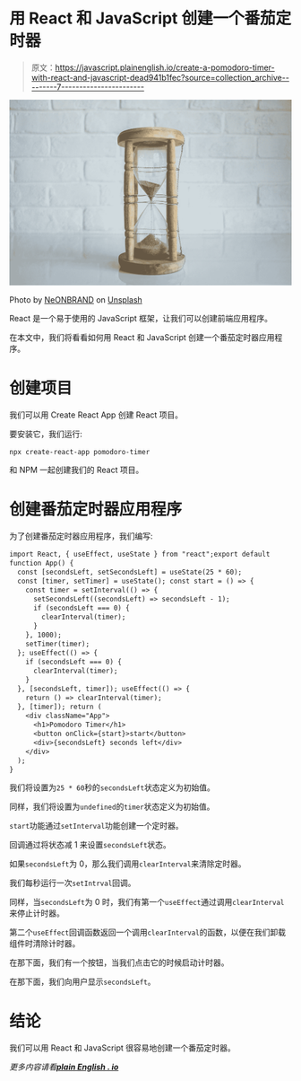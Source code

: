 # 用 React 和 JavaScript 创建一个番茄定时器

> 原文：<https://javascript.plainenglish.io/create-a-pomodoro-timer-with-react-and-javascript-dead941b1fec?source=collection_archive---------7----------------------->

![](img/0befc1c469cfcb10517d91d73c887d2b.png)

Photo by [NeONBRAND](https://unsplash.com/@neonbrand?utm_source=medium&utm_medium=referral) on [Unsplash](https://unsplash.com?utm_source=medium&utm_medium=referral)

React 是一个易于使用的 JavaScript 框架，让我们可以创建前端应用程序。

在本文中，我们将看看如何用 React 和 JavaScript 创建一个番茄定时器应用程序。

# 创建项目

我们可以用 Create React App 创建 React 项目。

要安装它，我们运行:

```
npx create-react-app pomodoro-timer
```

和 NPM 一起创建我们的 React 项目。

# 创建番茄定时器应用程序

为了创建番茄定时器应用程序，我们编写:

```
import React, { useEffect, useState } from "react";export default function App() {
  const [secondsLeft, setSecondsLeft] = useState(25 * 60);
  const [timer, setTimer] = useState(); const start = () => {
    const timer = setInterval(() => {
      setSecondsLeft((secondsLeft) => secondsLeft - 1);
      if (secondsLeft === 0) {
        clearInterval(timer);
      }
    }, 1000);
    setTimer(timer);
  }; useEffect(() => {
    if (secondsLeft === 0) {
      clearInterval(timer);
    }
  }, [secondsLeft, timer]); useEffect(() => {
    return () => clearInterval(timer);
  }, [timer]); return (
    <div className="App">
      <h1>Pomodoro Timer</h1>
      <button onClick={start}>start</button>
      <div>{secondsLeft} seconds left</div>
    </div>
  );
}
```

我们将设置为`25 * 60`秒的`secondsLeft`状态定义为初始值。

同样，我们将设置为`undefined`的`timer`状态定义为初始值。

`start`功能通过`setInterval`功能创建一个定时器。

回调通过将状态减 1 来设置`secondsLeft`状态。

如果`secondsLeft`为 0，那么我们调用`clearInterval`来清除定时器。

我们每秒运行一次`setIntrval`回调。

同样，当`secondsLeft`为 0 时，我们有第一个`useEffect`通过调用`clearInterval`来停止计时器。

第二个`useEffect`回调函数返回一个调用`clearInterval`的函数，以便在我们卸载组件时清除计时器。

在那下面，我们有一个按钮，当我们点击它的时候启动计时器。

在那下面，我们向用户显示`secondsLeft`。

# 结论

我们可以用 React 和 JavaScript 很容易地创建一个番茄定时器。

*更多内容请看*[***plain English . io***](http://plainenglish.io)